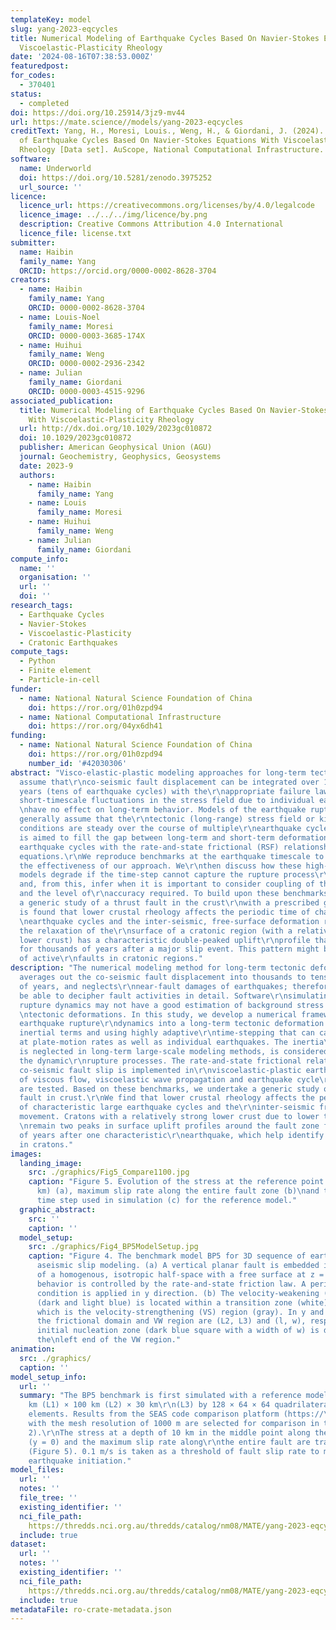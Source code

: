 ```yaml
---
templateKey: model
slug: yang-2023-eqcycles
title: Numerical Modeling of Earthquake Cycles Based On Navier-Stokes Equations With
  Viscoelastic-Plasticity Rheology
date: '2024-08-16T07:38:53.000Z'
featuredpost:
for_codes:
  - 370401
status:
  - completed
doi: https://doi.org/10.25914/3jz9-mv44
url: https://mate.science//models/yang-2023-eqcycles
creditText: Yang, H., Moresi, Louis., Weng, H., & Giordani, J. (2024). Numerical Modeling
  of Earthquake Cycles Based On Navier-Stokes Equations With Viscoelastic-Plasticity
  Rheology [Data set]. AuScope, National Computational Infrastructure. https://doi.org/3jz9-mv44
software:
  name: Underworld
  doi: https://doi.org/10.5281/zenodo.3975252
  url_source: ''
licence:
  licence_url: https://creativecommons.org/licenses/by/4.0/legalcode
  licence_image: ../../../img/licence/by.png
  description: Creative Commons Attribution 4.0 International
  licence_file: license.txt
submitter:
  name: Haibin
  family_name: Yang
  ORCID: https://orcid.org/0000-0002-8628-3704
creators:
  - name: Haibin
    family_name: Yang
    ORCID: 0000-0002-8628-3704
  - name: Louis-Noel
    family_name: Moresi
    ORCID: 0000-0003-3685-174X
  - name: Huihui
    family_name: Weng
    ORCID: 0000-0002-2936-2342
  - name: Julian
    family_name: Giordani
    ORCID: 0000-0003-4515-9296
associated_publication:
  title: Numerical Modeling of Earthquake Cycles Based On Navier‐Stokes Equations
    With Viscoelastic‐Plasticity Rheology
  url: http://dx.doi.org/10.1029/2023gc010872
  doi: 10.1029/2023gc010872
  publisher: American Geophysical Union (AGU)
  journal: Geochemistry, Geophysics, Geosystems
  date: 2023-9
  authors:
    - name: Haibin
      family_name: Yang
    - name: Louis
      family_name: Moresi
    - name: Huihui
      family_name: Weng
    - name: Julian
      family_name: Giordani
compute_info:
  name: ''
  organisation: ''
  url: ''
  doi: ''
research_tags:
  - Earthquake Cycles
  - Navier-Stokes
  - Viscoelastic-Plasticity
  - Cratonic Earthquakes
compute_tags:
  - Python
  - Finite element
  - Particle-in-cell
funder:
  - name: National Natural Science Foundation of China
    doi: https://ror.org/01h0zpd94
  - name: National Computational Infrastructure
    doi: https://ror.org/04yx6dh41
funding:
  - name: National Natural Science Foundation of China
    doi: https://ror.org/01h0zpd94
    number_id: '#42030306'
abstract: "Visco-elastic-plastic modeling approaches for long-term tectonic deformation
  assume that\r\nco-seismic fault displacement can be integrated over 1000s–10,000s
  years (tens of earthquake cycles) with the\r\nappropriate failure law, and that
  short-timescale fluctuations in the stress field due to individual earthquakes\r
  \nhave no effect on long-term behavior. Models of the earthquake rupture process
  generally assume that the\r\ntectonic (long-range) stress field or kinematic boundary
  conditions are steady over the course of multiple\r\nearthquake cycles. This study
  is aimed to fill the gap between long-term and short-term deformations by\r\nmodeling
  earthquake cycles with the rate-and-state frictional (RSF) relationship in Navier-Stokes
  equations.\r\nWe reproduce benchmarks at the earthquake timescale to demonstrate
  the effectiveness of our approach. We\r\nthen discuss how these high-resolution
  models degrade if the time-step cannot capture the rupture process\r\naccurately
  and, from this, infer when it is important to consider coupling of the two timescales
  and the level of\r\naccuracy required. To build upon these benchmarks, we undertake
  a generic study of a thrust fault in the crust\r\nwith a prescribed geometry. It
  is found that lower crustal rheology affects the periodic time of characteristic\r
  \nearthquake cycles and the inter-seismic, free-surface deformation rate. In particular,
  the relaxation of the\r\nsurface of a cratonic region (with a relatively strong
  lower crust) has a characteristic double-peaked uplift\r\nprofile that persists
  for thousands of years after a major slip event. This pattern might be diagnostic
  of active\r\nfaults in cratonic regions."
description: "The numerical modeling method for long-term tectonic deformations\r\n
  averages out the co-seismic fault displacement into thousands to tens of thousands
  of years, and neglects\r\nnear-fault damages of earthquakes; therefore, it may not
  be able to decipher fault activities in detail. Software\r\nsimulating earthquake
  rupture dynamics may not have a good estimation of background stress due to longterm\r
  \ntectonic deformations. In this study, we develop a numerical framework that embeds
  earthquake rupture\r\ndynamics into a long-term tectonic deformation model by adding
  inertial terms and using highly adaptive\r\ntime-stepping that can capture deformation
  at plate-motion rates as well as individual earthquakes. The inertia\r\nterm, which
  is neglected in long-term large-scale modeling methods, is considered to simulate
  the dynamic\r\nrupture processes. The rate-and-state frictional relationship for
  co-seismic fault slip is implemented in\r\nviscoelastic-plastic earth. Benchmarks
  of viscous flow, viscoelastic wave propagation and earthquake cycle\r\nsimulations
  are tested. Based on these benchmarks, we undertake a generic study of a thrust
  fault in crust.\r\nWe find that lower crustal rheology affects the periodic time
  of characteristic large earthquake cycles and the\r\ninter-seismic free surface
  movement. Cratons with a relatively strong lower crust due to lower temperature\r
  \nremain two peaks in surface uplift profiles around the fault zone for thousands
  of years after one characteristic\r\nearthquake, which help identify active faults
  in cratons."
images:
  landing_image:
    src: ./graphics/Fig5_Compare1100.jpg
    caption: "Figure 5. Evolution of the stress at the reference point (0, 0, −10
      km) (a), maximum slip rate along the entire fault zone (b)\nand the adaptive
      time step used in simulation (c) for the reference model."
  graphic_abstract:
    src: ''
    caption: ''
  model_setup:
    src: ./graphics/Fig4_BP5ModelSetup.jpg
    caption: "Figure 4. The benchmark model BP5 for 3D sequence of earthquakes and\n
      aseismic slip modeling. (a) A vertical planar fault is embedded in the middle\n
      of a homogenous, isotropic half-space with a free surface at z = 0. Fault\n
      behavior is controlled by the rate-and-state friction law. A periodic boundary\n
      condition is applied in y direction. (b) The velocity-weakening (VW) region\n
      (dark and light blue) is located within a transition zone (white), outside of\n
      which is the velocity-strengthening (VS) region (gray). In y and z directions,\n
      the frictional domain and VW region are (L2, L3) and (l, w), respectively. An\n
      initial nucleation zone (dark blue square with a width of w) is designed at
      the\nleft end of the VW region."
animation:
  src: ./graphics/
  caption: ''
model_setup_info:
  url: ''
  summary: "The BP5 benchmark is first simulated with a reference model size of 96
    km (L1) × 100 km (L2) × 30 km\r\n(L3) by 128 × 64 × 64 quadrilateral bilinear
    elements. Results from the SEAS code comparison platform (https://\r\nstrike.scec.org/cvws/seas/)
    with the mesh resolution of 1000 m are selected for comparison in this study (Table
    2).\r\nThe stress at a depth of 10 km in the middle point along the fault strike
    (y = 0) and the maximum slip rate along\r\nthe entire fault are tracked for comparison
    (Figure 5). 0.1 m/s is taken as a threshold of fault slip rate to mark\r\nthe
    earthquake initiation."
model_files:
  url: ''
  notes: ''
  file_tree: ''
  existing_identifier: ''
  nci_file_path: 
    https://thredds.nci.org.au/thredds/catalog/nm08/MATE/yang-2023-eqcycles/catalog.html
  include: true
dataset:
  url: ''
  notes: ''
  existing_identifier: ''
  nci_file_path: 
    https://thredds.nci.org.au/thredds/catalog/nm08/MATE/yang-2023-eqcycles/catalog.html
  include: true
metadataFile: ro-crate-metadata.json
---
```

